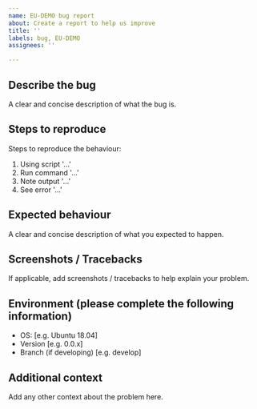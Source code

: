 ```yaml
---
name: EU-DEMO bug report
about: Create a report to help us improve
title: ''
labels: bug, EU-DEMO
assignees: ''

---
```


## Describe the bug

A clear and concise description of what the bug is.

## Steps to reproduce

Steps to reproduce the behaviour:

1. Using script '...'
2. Run command '...'
3. Note output '...'
4. See error '...'

## Expected behaviour

A clear and concise description of what you expected to happen.

## Screenshots / Tracebacks

If applicable, add screenshots / tracebacks to help explain your problem.

## Environment (please complete the following information)

- OS: [e.g. Ubuntu 18.04]
- Version [e.g. 0.0.x]
- Branch (if developing) [e.g. develop]

## Additional context

Add any other context about the problem here.
